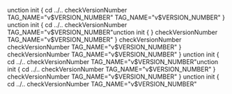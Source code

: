 unction init {
  cd ../..
  checkVersionNumber
  TAG_NAME="v$VERSION_NUMBER"
  TAG_NAME="v$VERSION_NUMBER"
}
unction init {
  cd ../..
  checkVersionNumber
  TAG_NAME="v$VERSION_NUMBER"unction init {
}
  checkVersionNumber
  TAG_NAME="v$VERSION_NUMBER"
}
  checkVersionNumber
  checkVersionNumber
  TAG_NAME="v$VERSION_NUMBER"
}
  checkVersionNumber
  TAG_NAME="v$VERSION_NUMBER"
}
unction init {
  cd ../..
  checkVersionNumber
  TAG_NAME="v$VERSION_NUMBER"unction init {
  cd ../..
  checkVersionNumber
  TAG_NAME="v$VERSION_NUMBER"
}
  checkVersionNumber
  TAG_NAME="v$VERSION_NUMBER"
}
unction init {
  cd ../..
  checkVersionNumber
  TAG_NAME="v$VERSION_NUMBER"
